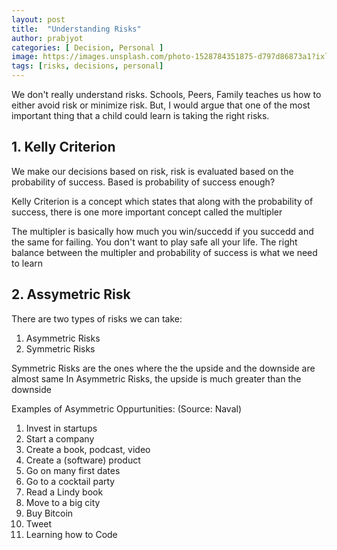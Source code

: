 ```yaml
---
layout: post
title:  "Understanding Risks"
author: prabjyot
categories: [ Decision, Personal ]
image: https://images.unsplash.com/photo-1528784351875-d797d86873a1?ixlib=rb-1.2.1&auto=format&fit=crop&w=750&q=80
tags: [risks, decisions, personal]
---
```

We don't really understand risks. Schools, Peers, Family teaches us how to either avoid risk or minimize risk. But, I would argue that one of the most important thing that a child could learn is taking the right risks.


## 1. Kelly Criterion
We make our decisions based on risk, risk is evaluated based on the probability of success. Based is probability of success enough?

Kelly Criterion is a concept which states that along with the probability of success, there is one more important concept called the multipler

The multipler is basically how much you win/succedd if you succedd and the same for failing. You don't want to play safe all your life. The right balance between the multipler and probability of success is what we need to learn

## 2. Assymetric Risk
There are two types of risks we can take:
1. Asymmetric Risks
2. Symmetric Risks

Symmetric Risks are the ones where the the upside and the downside are almost same
In Asymmetric Risks, the upside is much greater than the downside

Examples of Asymmetric Oppurtunities: (Source: Naval)
1. Invest in startups
2. Start a company
3. Create a book, podcast, video
4. Create a (software) product
5. Go on many first dates
6. Go to a cocktail party
7. Read a Lindy book
8. Move to a big city
9. Buy Bitcoin
10. Tweet
11. Learning how to Code

